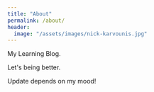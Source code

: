 ```yaml
---
title: "About"
permalink: /about/
header:
  image: "/assets/images/nick-karvounis.jpg"
---
```


My Learning Blog.

Let's being better.

Update depends on my mood!
